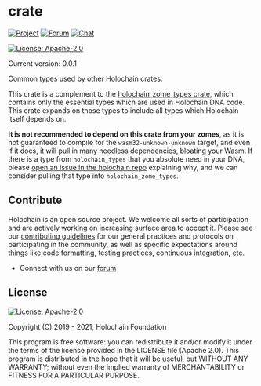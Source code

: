 # crate

[![Project](https://img.shields.io/badge/project-holochain-blue.svg?style=flat-square)](http://holochain.org/)
[![Forum](https://img.shields.io/badge/chat-forum%2eholochain%2enet-blue.svg?style=flat-square)](https://forum.holochain.org)
[![Chat](https://img.shields.io/badge/chat-chat%2eholochain%2enet-blue.svg?style=flat-square)](https://chat.holochain.org)

[![License: Apache-2.0](https://img.shields.io/badge/License-Apache%202.0-blue.svg)](https://www.apache.org/licenses/LICENSE-2.0)

Current version: 0.0.1

Common types used by other Holochain crates.

This crate is a complement to the [holochain_zome_types crate](https://crates.io/crates/holochain_zome_types), which contains only the essential types which are used in Holochain DNA code. This crate expands on those types to include all types which Holochain itself depends on.

**It is not recommended to depend on this crate from your zomes**, as it is not guaranteed to compile for the `wasm32-unknown-unknown` target, and even if it does, it will pull in many needless dependencies, bloating your Wasm. If there is a type from `holochain_types` that you absolute need in your DNA, please [open an issue in the holochain repo](https://github.com/holochain/holochain/issues) explaining why, and we can consider pulling that type into `holochain_zome_types`.

## Contribute
Holochain is an open source project.  We welcome all sorts of participation and are actively working on increasing surface area to accept it.  Please see our [contributing guidelines](/CONTRIBUTING.md) for our general practices and protocols on participating in the community, as well as specific expectations around things like code formatting, testing practices, continuous integration, etc.

* Connect with us on our [forum](https://forum.holochain.org)

## License
[![License: Apache-2.0](https://img.shields.io/badge/License-Apache%202.0-blue.svg)](https://www.apache.org/licenses/LICENSE-2.0)

Copyright (C) 2019 - 2021, Holochain Foundation

This program is free software: you can redistribute it and/or modify it under the terms of the license
provided in the LICENSE file (Apache 2.0).  This program is distributed in the hope that it will be useful,
but WITHOUT ANY WARRANTY; without even the implied warranty of MERCHANTABILITY or FITNESS FOR A PARTICULAR
PURPOSE.
